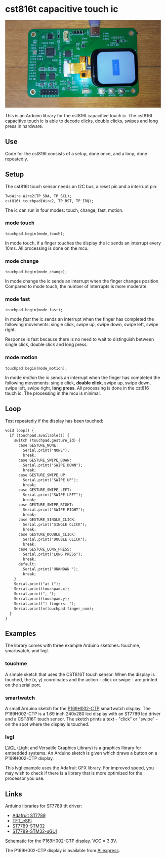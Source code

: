 # cst816t capacitive touch ic

[![cst816t touch screen](extras/P169H002-CTP-small.jpg)](https://github.com/koendv/cst816t/raw/master/extras/P169H002-CTP.jpg)


This is an Arduino library for the cst816t capacitive touch ic.  The cst816t capacitive touch ic is able to decode clicks, double clicks, swipes and long press in hardware.

## Use

Code for the cst816t consists of a setup, done once, and a loop, done repeatedly.

## Setup

The cst816t touch sensor needs an I2C bus, a reset pin  and a interrupt pin:
```
TwoWire Wire2(TP_SDA, TP_SCL);
cst816t touchpad(Wire2, TP_RST, TP_IRQ);
```
The ic can run in four modes: touch, change, fast, motion.

### mode touch
```
touchpad.begin(mode_touch);
```
In mode touch, if a finger touches the display the ic sends an interrupt every 10ms. All processing is done on the mcu.

### mode change
```
touchpad.begin(mode_change);
```
In mode change the ic sends an interrupt when the finger changes position. Compared to mode touch, the number of interrupts is more moderate.

### mode fast

```
touchpad.begin(mode_fast);
```

In mode _fast_ the ic sends an interrupt when the finger has completed the following movements: single click, swipe up, swipe down, swipe left, swipe right.

Response is fast because there is no need to wait to distinguish between single click, double click and long press.

### mode motion

```
touchpad.begin(mode_motion);
```

In mode _motion_ the ic sends an interrupt when the finger has completed the following movements: single click, **double click**, swipe up, swipe down, swipe left, swipe right, **long press**. All processing is done in the cst816 touch ic. The processing in the mcu is minimal.

## Loop

Test repeatedly if the display has been touched:

```
void loop() {
  if (touchpad.available()) {
    switch (touchpad.gesture_id) {
      case GESTURE_NONE:
        Serial.print("NONE");
        break;
      case GESTURE_SWIPE_DOWN:
        Serial.print("SWIPE DOWN");
        break;
      case GESTURE_SWIPE_UP:
        Serial.print("SWIPE UP");
        break;
      case GESTURE_SWIPE_LEFT:
        Serial.print("SWIPE LEFT");
        break;
      case GESTURE_SWIPE_RIGHT:
        Serial.print("SWIPE RIGHT");
        break;
      case GESTURE_SINGLE_CLICK:
        Serial.print("SINGLE CLICK");
        break;
      case GESTURE_DOUBLE_CLICK:
        Serial.print("DOUBLE CLICK");
        break;
      case GESTURE_LONG_PRESS:
        Serial.print("LONG PRESS");
        break;
      default:
        Serial.print("UNKNOWN ");
        break;
    }
    Serial.print("at (");
    Serial.print(touchpad.x);
    Serial.print(", ");
    Serial.print(touchpad.y);
    Serial.print(") fingers: ");
    Serial.println(touchpad.finger_num);
  }
}
```

## Examples

The library comes with three example Arduino sketches: touchme, smartwatch, and lvgl.

### touchme

A simple sketch that uses the CST816T touch sensor. When the display is touched, the (x, y) coordinates and the action - click or swipe - are printed on the serial port.

### smartwatch

A small Arduino sketch for the [P169H002-CTP](https://www.google.com/search?q=P169H002-CTP) smartwatch display. The P169H002-CTP is a 1.69 inch 240x280 lcd display with an ST7789 lcd driver and a CST816T touch sensor. The sketch prints a text - "click" or "swipe" - on the spot where the display is touched.

### lvgl

[LVGL](http://www.lvgl.io) (Light and Versatile Graphics Library) is a graphics library for embedded systems. An Arduino sketch is given which draws a button on a P169H002-CTP display.

This lvgl example uses the Adafruit GFX library. For improved speed, you may wish to check if there is a library that is more optimized for the processor you use.

## Links
Arduino libraries for ST7789 tft driver:

- [Adafruit ST7789](https://github.com/adafruit/Adafruit-ST7735-Library/)
- [TFT_eSPI](https://github.com/Bodmer/TFT_eSPI)
- [ST7789-STM32](https://github.com/Floyd-Fish/ST7789-STM32)
- [ST7789-STM32-uGUI](https://github.com/deividAlfa/ST7789-STM32-uGUI)


[Schematic](extras/Schematic_drawing_2023-06-21.pdf
) for the P169H002-CTP display. VCC = 3.3V.

The P169H002-CTP display is available from [Aliexpress](https://www.aliexpress.com/item/1005005238299349.html).
